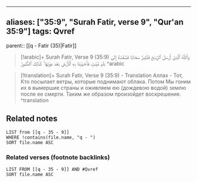 
---
aliases: ["35:9", "Surah Fatir, verse 9", "Qur'an 35:9"]
tags: Qvref
---

parent:: [[q - Fatir (35)|Fatir]]

> [!arabic]+ Surah Fatir, Verse 9 (35:9)
> <span class="quran-arabic">وَٱللَّهُ ٱلَّذِىٓ أَرْسَلَ ٱلرِّيَـٰحَ فَتُثِيرُ سَحَابًا فَسُقْنَـٰهُ إِلَىٰ بَلَدٍ مَّيِّتٍ فَأَحْيَيْنَا بِهِ ٱلْأَرْضَ بَعْدَ مَوْتِهَا ۚ كَذَٰلِكَ ٱلنُّشُورُ</span>
^arabic

> [!translation]+ Surah Fatir, Verse 9 (35:9) - Translation
> Аллах - Тот, Кто посылает ветры, которые поднимают облака. Потом Мы гоним их в вымершие страны и оживляем ею (дождевою водой) землю после ее смерти. Таким же образом произойдет воскрешение.
^translation



## Related notes
```dataview
LIST from [[q - 35 - 9]]
WHERE !contains(file.name, "q - ")
SORT file.name ASC
```

### Related verses (footnote backlinks)
```dataview
LIST FROM [[q - 35 - 9]] AND #Qvref
SORT file.name ASC
```

